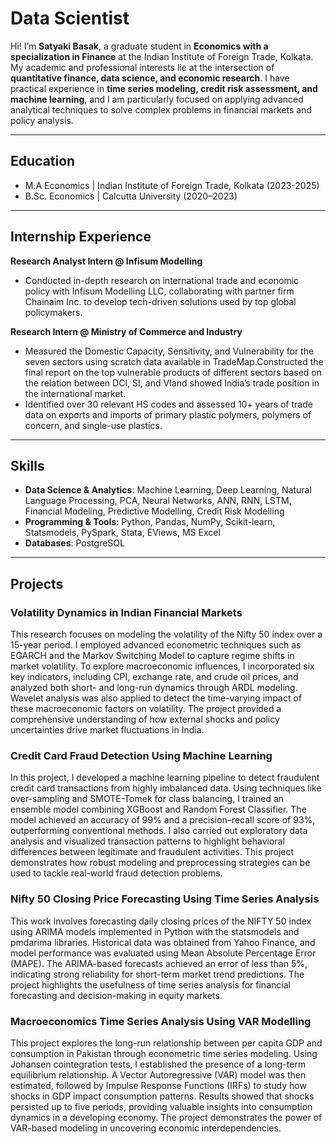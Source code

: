 # Data Scientist

Hi! I’m **Satyaki Basak**, a graduate student in **Economics with a specialization in Finance** at the Indian Institute of Foreign Trade, Kolkata.  
My academic and professional interests lie at the intersection of **quantitative finance, data science, and economic research**. I have practical experience in **time series modeling, credit risk assessment, and machine learning**, and I am particularly focused on applying advanced analytical techniques to solve complex problems in financial markets and policy analysis.

---

## Education
- M.A Economics | Indian Institute of Foreign Trade, Kolkata (2023-2025)  
- B.Sc. Economics | Calcutta University (2020–2023)   

---
## Internship Experience
**Research Analyst Intern @ Infisum Modelling**
- Conducted in-depth research on international trade and economic policy with Infisum Modelling LLC, collaborating with partner firm Chainaim Inc. to develop tech-driven solutions used by top global policymakers.
  
**Research Intern @ Ministry of Commerce and Industry**
- Measured the Domestic Capacity, Sensitivity, and  Vulnerability for the seven sectors using scratch data available in TradeMap.Constructed the final report on the top vulnerable products of different sectors based on the relation between DCI, SI, and VIand showed India’s trade position in the international market.
- Identified over 30 relevant HS codes and assessed 10+ years of trade data on exports and imports of primary plastic polymers, polymers of concern, and single-use plastics.

---

## Skills
- **Data Science & Analytics**: Machine Learning, Deep Learning, Natural Language Processing, PCA, Neural Networks, ANN, RNN, LSTM, Financial Modeling, Predictive Modelling, Credit Risk Modelling  
- **Programming & Tools**: Python, Pandas, NumPy, Scikit-learn, Statsmodels, PySpark, Stata, EViews, MS Excel  
- **Databases**: PostgreSQL  
 

---

## Projects

### Volatility Dynamics in Indian Financial Markets
This research focuses on modeling the volatility of the Nifty 50 index over a 15-year period. I employed advanced econometric techniques such as EGARCH and the Markov Switching Model to capture regime shifts in market volatility. To explore macroeconomic influences, I incorporated six key indicators, including CPI, exchange rate, and crude oil prices, and analyzed both short- and long-run dynamics through ARDL modeling. Wavelet analysis was also applied to detect the time-varying impact of these macroeconomic factors on volatility. The project provided a comprehensive understanding of how external shocks and policy uncertainties drive market fluctuations in India.  

### Credit Card Fraud Detection Using Machine Learning
In this project, I developed a machine learning pipeline to detect fraudulent credit card transactions from highly imbalanced data. Using techniques like over-sampling and SMOTE-Tomek for class balancing, I trained an ensemble model combining XGBoost and Random Forest Classifier. The model achieved an accuracy of 99% and a precision–recall score of 93%, outperforming conventional methods. I also carried out exploratory data analysis and visualized transaction patterns to highlight behavioral differences between legitimate and fraudulent activities. This project demonstrates how robust modeling and preprocessing strategies can be used to tackle real-world fraud detection problems.  

### Nifty 50 Closing Price Forecasting Using Time Series Analysis
This work involves forecasting daily closing prices of the NIFTY 50 index using ARIMA models implemented in Python with the statsmodels and pmdarima libraries. Historical data was obtained from Yahoo Finance, and model performance was evaluated using Mean Absolute Percentage Error (MAPE). The ARIMA-based forecasts achieved an error of less than 5%, indicating strong reliability for short-term market trend predictions. The project highlights the usefulness of time series analysis for financial forecasting and decision-making in equity markets.  

### Macroeconomics Time Series Analysis Using VAR Modelling
This project explores the long-run relationship between per capita GDP and consumption in Pakistan through econometric time series modeling. Using Johansen cointegration tests, I established the presence of a long-term equilibrium relationship. A Vector Autoregressive (VAR) model was then estimated, followed by Impulse Response Functions (IRFs) to study how shocks in GDP impact consumption patterns. Results showed that shocks persisted up to five periods, providing valuable insights into consumption dynamics in a developing economy. The project demonstrates the power of VAR-based modeling in uncovering economic interdependencies.  

